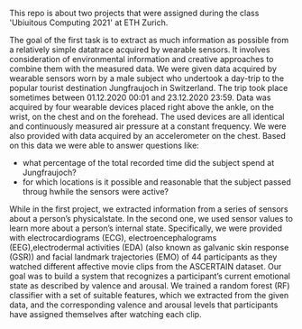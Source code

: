 This repo is about two projects that were assigned during the class 'Ubiuitous Computing 2021' at ETH Zurich.

The goal of the first task is to extract as much information as possible from a relatively simple datatrace acquired by wearable sensors. It involves consideration of  environmental information and creative approaches to combine them with the measured data. We were given data acquired by wearable sensors worn by a male subject who undertook a day-trip to the popular tourist destination Jungfraujoch in Switzerland. The trip took place sometimes between 01.12.2020 00:01 and 23.12.2020 23:59. Data was acquired by four wearable devices placed right above the ankle, on the wrist, on the chest and on the forehead. The used devices are all identical and continuously measured air pressure at a constant frequency. We were also provided with data acquired by an accelerometer on the chest. 
Based on this data we were able to answer questions like:
- what percentage of the total recorded time did the subject spend at Jungfraujoch?
- for which locations is it possible and reasonable that the subject passed throug hwhile the sensors were active?

While in the first project, we extracted information from a series of sensors about a person’s physicalstate. In the second one, we used sensor values to learn more about a person’s internal state. Specifically, we were provided with electrocardiograms (ECG), electroencephalograms (EEG),electrodermal activities (EDA) (also known as galvanic skin response (GSR)) and facial landmark trajectories (EMO) of 44 participants as they watched different affective movie clips from the ASCERTAIN dataset. Our goal was to build a system that recognizes a participant’s current emotional state as described by valence and arousal. We trained a random forest (RF) classifier with a set of suitable features, which we extracted from the given data, and the corresponding valence and arousal levels that participants have assigned themselves after watching each clip. 